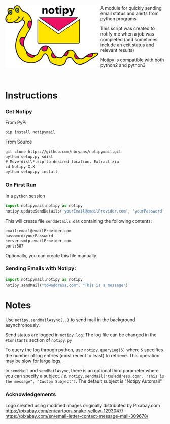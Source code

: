 <img src=https://github.com/nbryans/notipy/blob/master/Logo/notipyLogo.png width=300px align=left>
<!---# notipy-->
A module for quickly sending email status and alerts from python programs


This script was created to notify me when a job was completed (and sometimes include an exit status and relevant results)


Notipy is compatible with both python2 and python3

<br />

# Instructions

### Get Notipy

From PyPi
```
pip install notipymail
```
From Source
```
git clone https://github.com/nbryans/notipymail.git
python setup.py sdist
# Move dist\*.zip to desired location. Extract zip
cd Notipy-X.X
python setup.py install
```

### On First Run

In a `python` session
```python
import notipymail.notipy as notipy
notipy.updateSendDetails('yourEmail@emailProvider.com', 'yourPassword', 'smtp.emailProvider.com', '587')
```
This will create file  `senddetails.dat` containing the following contents:
```
email:email@emailProvider.com
password:yourPassword
server:smtp.emailProvider.com
port:587
```
Optionally, you can create this file manually.

### Sending Emails with Notipy:
```python
import notipymail.notipy as notipy
notipy.sendMail("to@address.com", "This is a message")
```

# Notes
Use `notipy.sendMailAsync(..)` to send mail in the background asynchronously.

Send status are logged in `notipy.log`. The log file can be changed in the `#Constants` section of `notipy.py`

To query the log through python, use `notipy.queryLog(5)` where `5` specifies the number of log entries (most recent to least) to retrieve. This operation may be slow for large logs.

In `sendMail` and `sendMailAsync`, there is an optional third parameter where you can specify a subject. *i.e.* `notipy.sendMail("to@address.com", "This is the message", "Custom Subject")`. The default subject is "Notipy Automail"


### Acknowledgements
Logo created using modified images originally distributed by Pixabay.com
https://pixabay.com/en/cartoon-snake-yellow-1293047/
https://pixabay.com/en/email-letter-contact-message-mail-309678/

